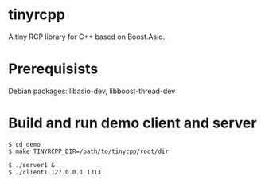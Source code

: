 tinyrcpp
========

A tiny RCP library for C++ based on Boost.Asio.

Prerequisists
=============

Debian packages: libasio-dev, libboost-thread-dev

Build and run demo client and server
====================================

    $ cd demo
    $ make TINYRCPP_DIR=/path/to/tinycpp/root/dir
   
    $ ./server1 &
    $ ./client1 127.0.0.1 1313

